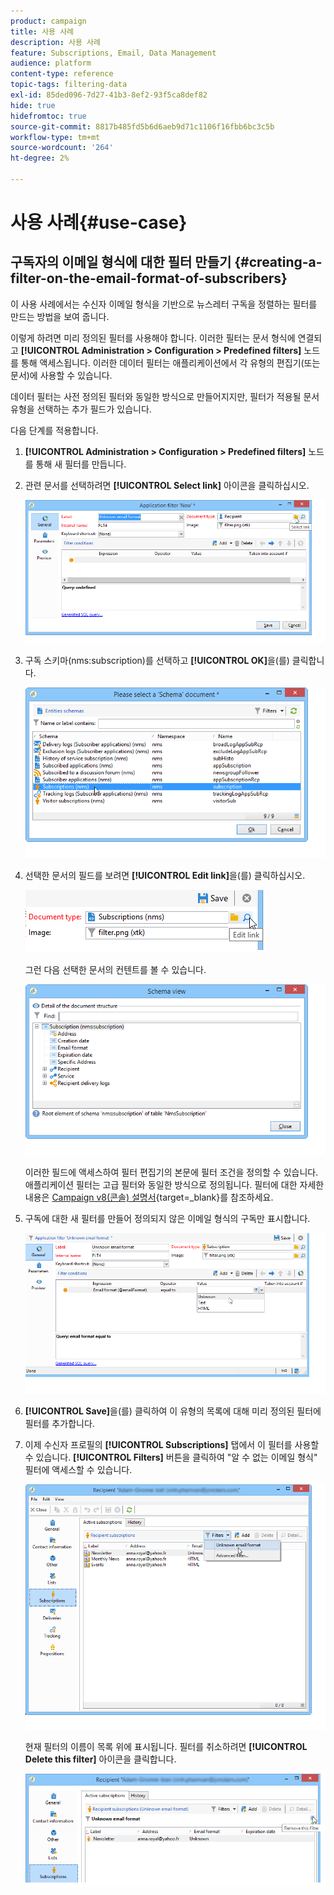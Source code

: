 ```yaml
---
product: campaign
title: 사용 사례
description: 사용 사례
feature: Subscriptions, Email, Data Management
audience: platform
content-type: reference
topic-tags: filtering-data
exl-id: 85ded096-7d27-41b3-8ef2-93f5ca8def82
hide: true
hidefromtoc: true
source-git-commit: 8817b485fd5b6d6aeb9d71c1106f16fbb6bc3c5b
workflow-type: tm+mt
source-wordcount: '264'
ht-degree: 2%

---
```


# 사용 사례{#use-case}



## 구독자의 이메일 형식에 대한 필터 만들기 {#creating-a-filter-on-the-email-format-of-subscribers}

이 사용 사례에서는 수신자 이메일 형식을 기반으로 뉴스레터 구독을 정렬하는 필터를 만드는 방법을 보여 줍니다.

이렇게 하려면 미리 정의된 필터를 사용해야 합니다. 이러한 필터는 문서 형식에 연결되고 **[!UICONTROL Administration > Configuration > Predefined filters]** 노드를 통해 액세스됩니다. 이러한 데이터 필터는 애플리케이션에서 각 유형의 편집기(또는 문서)에 사용할 수 있습니다.

데이터 필터는 사전 정의된 필터와 동일한 방식으로 만들어지지만, 필터가 적용될 문서 유형을 선택하는 추가 필드가 있습니다.

다음 단계를 적용합니다.

1. **[!UICONTROL Administration > Configuration > Predefined filters]** 노드를 통해 새 필터를 만듭니다.
1. 관련 문서를 선택하려면 **[!UICONTROL Select link]** 아이콘을 클릭하십시오.

   ![](assets/s_ncs_user_filter_choose_schema.png)

1. 구독 스키마(nms:subscription)를 선택하고 **[!UICONTROL OK]**&#x200B;을(를) 클릭합니다.

   ![](assets/s_ncs_user_filter_select_schema.png)

1. 선택한 문서의 필드를 보려면 **[!UICONTROL Edit link]**&#x200B;을(를) 클릭하십시오.

   ![](assets/s_ncs_user_filter_edit_schema.png)

   그런 다음 선택한 문서의 컨텐트를 볼 수 있습니다.

   ![](assets/s_ncs_user_filter_view_schema.png)

   이러한 필드에 액세스하여 필터 편집기의 본문에 필터 조건을 정의할 수 있습니다. 애플리케이션 필터는 고급 필터와 동일한 방식으로 정의됩니다. 필터에 대한 자세한 내용은 [Campaign v8(콘솔) 설명서](https://experienceleague.adobe.com/en/docs/campaign/campaign-v8/audience/create-filters){target=_blank}를 참조하세요.


1. 구독에 대한 새 필터를 만들어 정의되지 않은 이메일 형식의 구독만 표시합니다.

   ![](assets/s_ncs_user_filter_parameters.png)

1. **[!UICONTROL Save]**&#x200B;을(를) 클릭하여 이 유형의 목록에 대해 미리 정의된 필터에 필터를 추가합니다.
1. 이제 수신자 프로필의 **[!UICONTROL Subscriptions]** 탭에서 이 필터를 사용할 수 있습니다. **[!UICONTROL Filters]** 버튼을 클릭하여 &quot;알 수 없는 이메일 형식&quot; 필터에 액세스할 수 있습니다.

   ![](assets/s_ncs_user_filter_on_events.png)

   현재 필터의 이름이 목록 위에 표시됩니다. 필터를 취소하려면 **[!UICONTROL Delete this filter]** 아이콘을 클릭합니다.

   ![](assets/s_ncs_user_filter_on_subscriptions.png)
